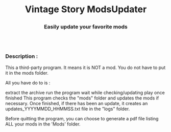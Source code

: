 # <p align="center">Vintage Story ModsUpdater</p>
### <p align="center">Easily update your favorite mods</p>
<br><br>

### Description :
This a third-party program. It means it is NOT a mod. You do not have to put it in the mods folder.

All you have do to is :

extract the archive
run the program
wait while checking/updating
play once finished
This program checks the "mods" folder and updates the mods if necessary. Once finished, if there has been an update, it creates an updates_YYYYMMDD_HHMMSS.txt file in the "logs" folder.

Before quitting the program, you can choose to generate a pdf file listing ALL your mods in the 'Mods' folder.
